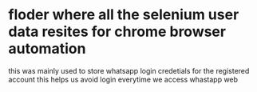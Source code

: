 # floder where all the selenium user data resites for chrome browser automation
this was mainly used to store whatsapp login credetials for the registered account
this helps us  avoid login everytime we access whastapp web
